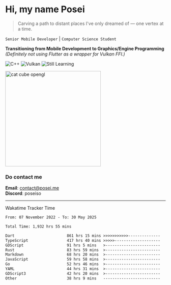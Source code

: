 # Hi, my name Posei

> Carving a path to distant places I've only dreamed of — one vertex at a time.

`Senior Mobile Developer` | `Computer Science Student`  

**Transitioning from Mobile Development to Graphics/Engine Programming**  
_(Definitely not using Flutter as a wrapper for Vulkan FFI.)_

![C++](https://img.shields.io/badge/C++-00599C?style=flat&logo=c%2B%2B&logoColor=white)
![Vulkan](https://img.shields.io/badge/Vulkan-AC162C?style=flat&logo=vulkan&logoColor=white)
![Still Learning](https://img.shields.io/badge/Still%20Learning-FFCC00?style=flat&logoColor=white)

  <img src="https://github.com/user-attachments/assets/54c92bc8-af3e-4bf1-b442-e889f1c01633" width="300" alt="cat cube opengl" />

### Do contact me

**Email**: [contact@posei.me](mailto:contact@posei.me)  
**Discord**: poseiso

---

Wakatime Tracker Time

<!--START_SECTION:waka-->

```txt
From: 07 November 2022 - To: 30 May 2025

Total Time: 1,932 hrs 55 mins

Dart                       861 hrs 15 mins >>>>>>>>>>>--------------   44.56 %
TypeScript                 417 hrs 40 mins >>>>>--------------------   21.61 %
GDScript                   91 hrs 5 mins   >------------------------   04.71 %
Rust                       83 hrs 59 mins  >------------------------   04.35 %
Markdown                   68 hrs 20 mins  >------------------------   03.54 %
JavaScript                 59 hrs 58 mins  >------------------------   03.10 %
Go                         52 hrs 46 mins  >------------------------   02.73 %
YAML                       44 hrs 31 mins  >------------------------   02.30 %
GDScript3                  42 hrs 20 mins  >------------------------   02.19 %
Other                      38 hrs 9 mins   -------------------------   01.97 %
```

<!--END_SECTION:waka-->
